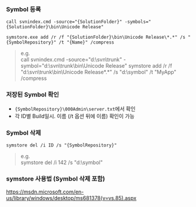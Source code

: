 ### Symbol 등록

```
call svnindex.cmd -source="{SolutionFolder}" -symbols="{SolutionFolder}\bin\Unicode Release"
```

```
symstore.exe add /r /f "{SolutionFolder}\bin\Unicode Release\*.*" /s "{SymbolRepository}" /t "{Name}" /compress
```

>e.g.  
call svnindex.cmd -source="d:\svn\trunk" -symbol="d:\svn\trunk\bin\Unicode Release"
symstore add /r /f "d:\svn\trunk\bin\Unicode Release\*.*" /s "d:\symbol" /t "MyApp" /compress

### 저장된 Symbol 확인

- `{SymbolRepository}\000Admin\server.txt`에서 확인
- 각 ID별 Build일시. 이름 (/t 옵션 뒤에 이름) 확인이 가능

### Symbol 삭제

```
symstore del /i ID /s "{SymbolRepository}"
```

>e.g.  
symstore del /i 142 /s "d:\symbol"

### symstore 사용법 (Symbol 삭제 포함)
<https://msdn.microsoft.com/en-us/library/windows/desktop/ms681378(v=vs.85).aspx>
